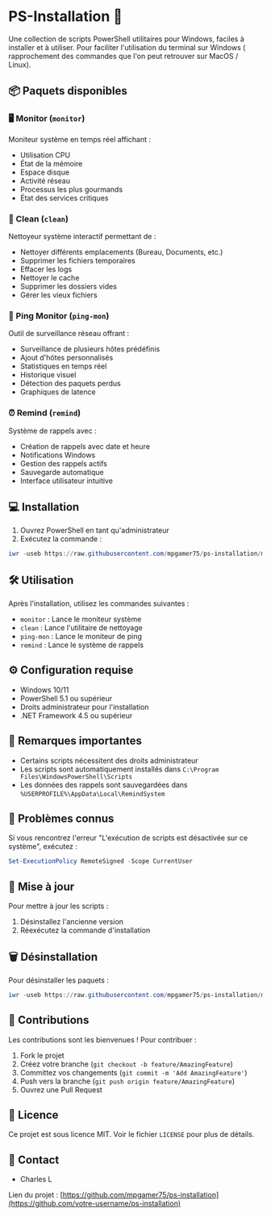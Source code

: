 # PS-Installation 🚀

Une collection de scripts PowerShell utilitaires pour Windows, faciles à installer et à utiliser.
Pour faciliter l'utilisation du terminal sur Windows ( rapprochement des commandes que l'on peut retrouver sur MacOS / Linux). 

## 📦 Paquets disponibles

### 🖥️ Monitor (`monitor`)

Moniteur système en temps réel affichant :

- Utilisation CPU
- État de la mémoire
- Espace disque
- Activité réseau
- Processus les plus gourmands
- État des services critiques

### 🧹 Clean (`clean`)

Nettoyeur système interactif permettant de :

- Nettoyer différents emplacements (Bureau, Documents, etc.)
- Supprimer les fichiers temporaires
- Effacer les logs
- Nettoyer le cache
- Supprimer les dossiers vides
- Gérer les vieux fichiers

### 📡 Ping Monitor (`ping-mon`)

Outil de surveillance réseau offrant :

- Surveillance de plusieurs hôtes prédéfinis
- Ajout d'hôtes personnalisés
- Statistiques en temps réel
- Historique visuel
- Détection des paquets perdus
- Graphiques de latence

### ⏰ Remind (`remind`)

Système de rappels avec :

- Création de rappels avec date et heure
- Notifications Windows
- Gestion des rappels actifs
- Sauvegarde automatique
- Interface utilisateur intuitive

## 💻 Installation

1. Ouvrez PowerShell en tant qu'administrateur
2. Exécutez la commande :

```powershell
iwr -useb https://raw.githubusercontent.com/mpgamer75/ps-installation/main/install.ps1 | iex
```

## 🛠️ Utilisation

Après l'installation, utilisez les commandes suivantes :

- `monitor` : Lance le moniteur système
- `clean` : Lance l'utilitaire de nettoyage
- `ping-mon` : Lance le moniteur de ping
- `remind` : Lance le système de rappels

## ⚙️ Configuration requise

- Windows 10/11
- PowerShell 5.1 ou supérieur
- Droits administrateur pour l'installation
- .NET Framework 4.5 ou supérieur

## 🚨 Remarques importantes

- Certains scripts nécessitent des droits administrateur
- Les scripts sont automatiquement installés dans `C:\Program Files\WindowsPowerShell\Scripts`
- Les données des rappels sont sauvegardées dans `%USERPROFILE%\AppData\Local\RemindSystem`

## 🐛 Problèmes connus

Si vous rencontrez l'erreur "L'exécution de scripts est désactivée sur ce système", exécutez :
```powershell
Set-ExecutionPolicy RemoteSigned -Scope CurrentUser
```

## 🔄 Mise à jour

Pour mettre à jour les scripts :

1. Désinstallez l'ancienne version
2. Réexécutez la commande d'installation

## 🗑️ Désinstallation

Pour désinstaller les paquets :

```powershell
iwr -useb https://raw.githubusercontent.com/mpgamer75/ps-installation/main/uninstall.ps1 | iex
```

## 🤝 Contributions

Les contributions sont les bienvenues ! Pour contribuer :

1. Fork le projet
2. Créez votre branche (`git checkout -b feature/AmazingFeature`)
3. Committez vos changements (`git commit -m 'Add AmazingFeature'`)
4. Push vers la branche (`git push origin feature/AmazingFeature`)
5. Ouvrez une Pull Request

## 📝 Licence

Ce projet est sous licence MIT. Voir le fichier `LICENSE` pour plus de détails.

## 📧 Contact

- Charles L 

Lien du projet : [https://github.com/mpgamer75/ps-installation](https://github.com/votre-username/ps-installation)
